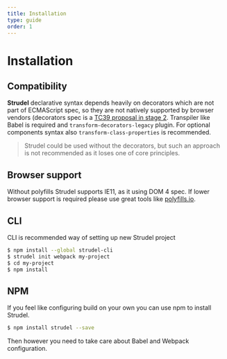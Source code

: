 ```yaml
---
title: Installation
type: guide
order: 1
---
```


# Installation

## Compatibility

**Strudel** declarative syntax depends heavily on decorators which are not part of ECMAScript spec, so they are not natively supported by browser vendors (decorators spec is a [TC39 proposal in stage 2](https://github.com/tc39/proposal-decorators). Transpiler like Babel is required and ``transform-decorators-legacy`` plugin. For optional components syntax also ``transform-class-properties`` is recommended.


<blockquote class="alert">Strudel could be used without the decorators, but such an approach is not recommended as it loses one of core principles.</blockquote>

## Browser support
Without polyfills Strudel supports IE11, as it using DOM 4 spec. If lower browser support is required please use great tools like [polyfills.io](http://polyfills.io).

## CLI
CLI is recommended way of setting up new Strudel project

```bash
$ npm install --global strudel-cli
$ strudel init webpack my-project
$ cd my-project
$ npm install
```

## NPM
If you feel like configuring build on your own you can use npm to install Strudel.
```bash
$ npm install strudel --save
```
Then however you need to take care about Babel and Webpack configuration.